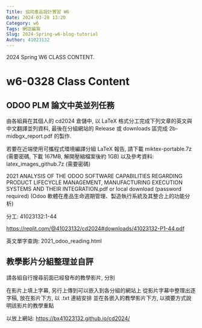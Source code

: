 ```yaml
---
Title: 協同產品設計實習 W6
Date: 2024-03-28 13:20
Category: w6
Tags: 網誌編寫
Slug: 2024-Spring-w6-blog-tutorial
Author: 41023132
---
```


2024 Spring W6 CLASS CONTENT.

<!-- PELICAN_END_SUMMARY -->

# w6-0328 Class Content

## ODOO PLM 論文中英並列任務
由各組員在其個人的 cd2024 倉儲中, 以 LaTeX 格式分工完成下列文章的英文與中文翻譯並列資料, 最後在分組網站的 Release 或 downloads 區完成 2b-midbgx_report.pdf 的製作.

若要在近端使用可攜程式環境編譯分組 LaTeX 報告, 請下載 miktex-portable.7z (需要密碼, 下載 167MB, 解開壓縮檔案後約 1GB) 以及參考資料: latex_images_github.7z (需要密碼)

2021 ANALYSIS OF THE ODOO SOFTWARE CAPABILITIES REGARDING PRODUCT LIFECYCLE MANAGEMENT, MANUFACTURING EXECUTION SYSTEMS AND THEIR INTEGRATION.pdf or local download (password required) (Odoo 軟體在產品生命週期管理、製造執行系統及其整合上的功能分析)

分工:
41023132:1-44

https://replit.com/@41023132/cd2024#downloads/41023132-P1-44.pdf

英文單字查詢: 2021_odoo_reading.html

## 教學影片分組整理並自評
請各組自行搜尋前面已經發布的教學影片, 分別

在影片上填上字幕, 另行上傳到可以嵌入到各分組的網站上
從影片字幕中整理出逐字稿, 放在影片下方, 以 .txt 連結安排
並在各嵌入的教學影片下方, 以摘要方式說明該影片的教學重點

以放上網站: https://bx41023132.github.io/cd2024/

